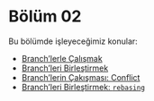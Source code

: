 # Bölüm 02

Bu bölümde işleyeceğimiz konular:

* [Branch’lerle Çalışmak](branch-ler-ile-calismak.md)
* [Branch’leri Birleştirmek](branch-leri-birlestirmek.md)
* [Branch’lerin Çakışması: Conflict](branch-lerin-cakismasi-conflict.md)
* [Branch’leri Birleştirmek: `rebasing`](branch-leri-birlestirmek-rebasing.md)
